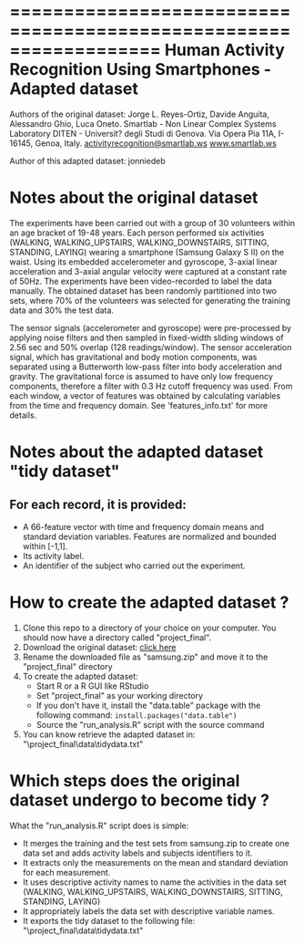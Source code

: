 ==================================================================
Human Activity Recognition Using Smartphones - Adapted dataset 
==================================================================
Authors of the original dataset:
Jorge L. Reyes-Ortiz, Davide Anguita, Alessandro Ghio, Luca Oneto.
Smartlab - Non Linear Complex Systems Laboratory
DITEN - Universit? degli Studi di Genova.
Via Opera Pia 11A, I-16145, Genoa, Italy.
activityrecognition@smartlab.ws
www.smartlab.ws

Author of this adapted dataset: jonniedeb

Notes about the original dataset
==================================================================

The experiments have been carried out with a group of 30 volunteers within an age bracket of 19-48 years. Each person performed six activities (WALKING, WALKING_UPSTAIRS, WALKING_DOWNSTAIRS, SITTING, STANDING, LAYING) wearing a smartphone (Samsung Galaxy S II) on the waist. Using its embedded accelerometer and gyroscope, 3-axial linear acceleration and 3-axial angular velocity were captured at a constant rate of 50Hz. The experiments have been video-recorded to label the data manually. The obtained dataset has been randomly partitioned into two sets, where 70% of the volunteers was selected for generating the training data and 30% the test data. 

The sensor signals (accelerometer and gyroscope) were pre-processed by applying noise filters and then sampled in fixed-width sliding windows of 2.56 sec and 50% overlap (128 readings/window). The sensor acceleration signal, which has gravitational and body motion components, was separated using a Butterworth low-pass filter into body acceleration and gravity. The gravitational force is assumed to have only low frequency components, therefore a filter with 0.3 Hz cutoff frequency was used. From each window, a vector of features was obtained by calculating variables from the time and frequency domain. See 'features_info.txt' for more details. 

Notes about the adapted dataset "tidy dataset"
==============================================

## For each record, it is provided:

- A 66-feature vector with time and frequency domain means
and standard deviation variables. Features are normalized and bounded within [-1,1].
- Its activity label. 
- An identifier of the subject who carried out the experiment.

How to create the adapted dataset ?
==================================================

1. Clone this repo to a directory of your choice on your computer. You should now have a directory called "project_final".
2. Download the original dataset: [click here](https://d396qusza40orc.cloudfront.net/getdata%2Fprojectfiles%2FUCI%20HAR%20Dataset.zip)
3. Rename the downloaded file as "samsung.zip" and move it to the "project_final" directory
4. To create the adapted dataset:
   * Start R or a R GUI like RStudio
   * Set "project_final" as your working directory
   * If you don't have it, install the "data.table" package with the following command: `install.packages("data.table")`
   * Source the "run_analysis.R" script with the source command
5. You can know retrieve the adapted dataset in: "\project_final\data\tidydata.txt"

Which steps does the original dataset undergo to become tidy ?
==============================================================

What the "run_analysis.R" script does is simple:
* It merges the training and the test sets from samsung.zip to create one data set and adds activity labels and subjects identifiers to it.
* It extracts only the measurements on the mean and standard deviation for each measurement.
* It uses descriptive activity names to name the activities in the data set (WALKING, WALKING_UPSTAIRS, WALKING_DOWNSTAIRS, SITTING, STANDING, LAYING)
* It appropriately labels the data set with descriptive variable names.
* It exports the tidy dataset to the following file: "\project_final\data\tidydata.txt"

